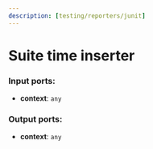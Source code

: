 ```yaml
---
description: [testing/reporters/junit]
---
```


# Suite time inserter

### Input ports:

* __context__: `any`

### Output ports:

* __context__: `any`

